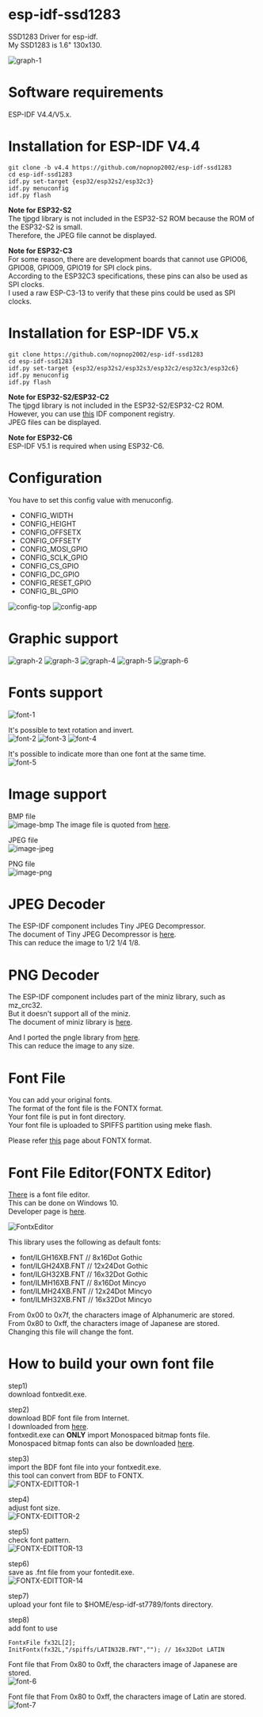 # esp-idf-ssd1283
SSD1283 Driver for esp-idf.   
My SSD1283 is 1.6" 130x130.   

![graph-1](https://user-images.githubusercontent.com/6020549/126050614-814f0c07-6e0a-42d3-b91f-4002d781618e.JPG)

# Software requirements
ESP-IDF V4.4/V5.x.   

# Installation for ESP-IDF V4.4

```
git clone -b v4.4 https://github.com/nopnop2002/esp-idf-ssd1283
cd esp-idf-ssd1283
idf.py set-target {esp32/esp32s2/esp32c3}
idf.py menuconfig
idf.py flash
```

__Note for ESP32-S2__   
The tjpgd library is not included in the ESP32-S2 ROM because the ROM of the ESP32-S2 is small.   
Therefore, the JPEG file cannot be displayed.   

__Note for ESP32-C3__   
For some reason, there are development boards that cannot use GPIO06, GPIO08, GPIO09, GPIO19 for SPI clock pins.   
According to the ESP32C3 specifications, these pins can also be used as SPI clocks.   
I used a raw ESP-C3-13 to verify that these pins could be used as SPI clocks.   


# Installation for ESP-IDF V5.x

```Shell
git clone https://github.com/nopnop2002/esp-idf-ssd1283
cd esp-idf-ssd1283
idf.py set-target {esp32/esp32s2/esp32s3/esp32c2/esp32c3/esp32c6}
idf.py menuconfig
idf.py flash
```

__Note for ESP32-S2/ESP32-C2__   
The tjpgd library is not included in the ESP32-S2/ESP32-C2 ROM.   
However, you can use [this](https://components.espressif.com/components/espressif/esp_jpeg) IDF component registry.   
JPEG files can be displayed.   

__Note for ESP32-C6__   
ESP-IDF V5.1 is required when using ESP32-C6.   


# Configuration   
You have to set this config value with menuconfig.   
- CONFIG_WIDTH   
- CONFIG_HEIGHT   
- CONFIG_OFFSETX   
- CONFIG_OFFSETY   
- CONFIG_MOSI_GPIO   
- CONFIG_SCLK_GPIO   
- CONFIG_CS_GPIO   
- CONFIG_DC_GPIO   
- CONFIG_RESET_GPIO   
- CONFIG_BL_GPIO   

![config-top](https://github.com/nopnop2002/esp-idf-ssd1283/assets/6020549/0fa77554-30d2-4c93-a83a-e5f8573c82c4)
![config-app](https://github.com/nopnop2002/esp-idf-ssd1283/assets/6020549/003a10ac-cbf6-4f7b-a91a-8902cdd5fc31)

# Graphic support
![graph-2](https://user-images.githubusercontent.com/6020549/126050616-fa5d6bd2-6376-4685-be01-160cdf15da96.JPG)
![graph-3](https://user-images.githubusercontent.com/6020549/126050618-64318c90-8b24-4b03-a61b-8e7287f540de.JPG)
![graph-4](https://user-images.githubusercontent.com/6020549/126050619-776b7c05-42d0-4b1f-a690-bc653e3adde0.JPG)
![graph-5](https://user-images.githubusercontent.com/6020549/126050620-233cd1a3-77f3-48c4-a419-e975b2a06e33.JPG)
![graph-6](https://user-images.githubusercontent.com/6020549/126050621-af6288fe-de7a-451c-b89a-f59c98b7980d.JPG)

# Fonts support
![font-1](https://user-images.githubusercontent.com/6020549/126050629-ab66cdb6-85dd-40f6-aaa2-613ef7ca6809.JPG)

It's possible to text rotation and invert.   
![font-2](https://user-images.githubusercontent.com/6020549/126050631-5a3001c8-b624-4efa-bb4d-9bfcffae601d.JPG)
![font-3](https://user-images.githubusercontent.com/6020549/126050632-e680d006-3b8c-4ce4-8388-4531cbf7ed28.JPG)
![font-4](https://user-images.githubusercontent.com/6020549/126050633-b45c6da6-bc25-4f7c-8224-7cba32398fa2.JPG)

It's possible to indicate more than one font at the same time.   
![font-5](https://user-images.githubusercontent.com/6020549/126050628-da49513d-170c-4e9f-80c8-6b60e425748f.JPG)

# Image support
BMP file   
![image-bmp](https://user-images.githubusercontent.com/6020549/126050669-55fbd893-dd51-46aa-9cb1-a6a6bd80fbaa.JPG)
The image file is quoted from [here](https://hombre-nuevo.com/microcomputer/esp320001/).

JPEG file   
![image-jpeg](https://user-images.githubusercontent.com/6020549/126050672-e3cf5f51-6a5f-43f4-80e9-2f6652eddab8.JPG)

PNG file    
![image-png](https://user-images.githubusercontent.com/6020549/126050677-40bcb450-34b2-49a7-a597-c3a145e7ba5a.JPG)

# JPEG Decoder   
The ESP-IDF component includes Tiny JPEG Decompressor.   
The document of Tiny JPEG Decompressor is [here](http://elm-chan.org/fsw/tjpgd/00index.html).   
This can reduce the image to 1/2 1/4 1/8.   

# PNG Decoder   
The ESP-IDF component includes part of the miniz library, such as mz_crc32.   
But it doesn't support all of the miniz.   
The document of miniz library is [here](https://github.com/richgel999/miniz).   

And I ported the pngle library from [here](https://github.com/kikuchan/pngle).   
This can reduce the image to any size.   

# Font File   
You can add your original fonts.   
The format of the font file is the FONTX format.   
Your font file is put in font directory.   
Your font file is uploaded to SPIFFS partition using meke flash.   

Please refer [this](http://elm-chan.org/docs/dosv/fontx_e.html) page about FONTX format.   

# Font File Editor(FONTX Editor)   
[There](http://elm-chan.org/fsw/fontxedit.zip) is a font file editor.   
This can be done on Windows 10.   
Developer page is [here](http://elm-chan.org/fsw_e.html).   

![FontxEditor](https://user-images.githubusercontent.com/6020549/78731275-3b889800-797a-11ea-81ba-096dbf07c4b8.png)

This library uses the following as default fonts:   
- font/ILGH16XB.FNT // 8x16Dot Gothic
- font/ILGH24XB.FNT // 12x24Dot Gothic
- font/ILGH32XB.FNT // 16x32Dot Gothic
- font/ILMH16XB.FNT // 8x16Dot Mincyo
- font/ILMH24XB.FNT // 12x24Dot Mincyo
- font/ILMH32XB.FNT // 16x32Dot Mincyo

From 0x00 to 0x7f, the characters image of Alphanumeric are stored.   
From 0x80 to 0xff, the characters image of Japanese are stored.   
Changing this file will change the font.

# How to build your own font file   
step1)   
download fontxedit.exe.   

step2)   
download BDF font file from Internet.   
I downloaded from [here](https://github.com/fcambus/spleen).   
fontxedit.exe can __ONLY__ import Monospaced bitmap fonts file.   
Monospaced bitmap fonts can also be downloaded [here](https://github.com/Tecate/bitmap-fonts).

step3)   
import the BDF font file into your fontxedit.exe.   
this tool can convert from BDF to FONTX.   
![FONTX-EDITTOR-1](https://user-images.githubusercontent.com/6020549/112736427-d7e5e900-8f95-11eb-80d5-11dd9df42903.jpg)

step4)   
adjust font size.   
![FONTX-EDITTOR-2](https://user-images.githubusercontent.com/6020549/112736434-e6cc9b80-8f95-11eb-8b8e-b523746c1c96.jpg)

step5)   
check font pattern.   
![FONTX-EDITTOR-13](https://user-images.githubusercontent.com/6020549/112746492-11e0da80-8fea-11eb-94f1-8d299b2dc756.jpg)

step6)   
save as .fnt file from your fontedit.exe.   
![FONTX-EDITTOR-14](https://user-images.githubusercontent.com/6020549/112746501-2329e700-8fea-11eb-9a3a-4481c1a14ddc.jpg)

step7)   
upload your font file to $HOME/esp-idf-st7789/fonts directory.   

step8)   
add font to use   
```
FontxFile fx32L[2];
InitFontx(fx32L,"/spiffs/LATIN32B.FNT",""); // 16x32Dot LATIN
```

Font file that From 0x80 to 0xff, the characters image of Japanese are stored.   
![font-6](https://user-images.githubusercontent.com/6020549/126050681-40eca790-5d2c-4fc1-a244-8af326ddf858.JPG)

Font file that From 0x80 to 0xff, the characters image of Latin are stored.   
![font-7](https://user-images.githubusercontent.com/6020549/126050684-09978a06-d33e-45ed-be01-0ce49712a2dc.JPG)
